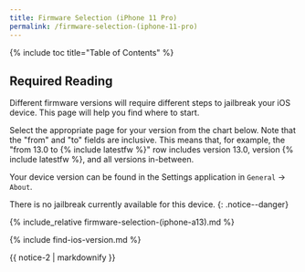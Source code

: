 ```yaml
---
title: Firmware Selection (iPhone 11 Pro)
permalink: /firmware-selection-(iphone-11-pro)
---
```


{% include toc title="Table of Contents" %}

## Required Reading

Different firmware versions will require different steps to jailbreak your iOS device. This page will help you find where to start.

Select the appropriate page for your version from the chart below. Note that the "from" and "to" fields are inclusive. This means that, for example, the "from 13.0 to {% include latestfw %}" row includes version 13.0, version {% include latestfw %}, and all versions in-between.

Your device version can be found in the Settings application in `General` -> `About`.

There is no jailbreak currently available for this device.
{: .notice--danger}

{% include_relative firmware-selection-(iphone-a13).md %}

  
{% include find-ios-version.md %}


<div class="notice">{{ notice-2 | markdownify }}</div>
